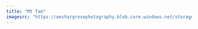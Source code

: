 ```yaml
---
title: "Mt Tam"
imagesrc: "https://weshargrovephotography.blob.core.windows.net/storage/mt-tam-ED1FDCBC-18AB-4D5B-8530-AA4EFEDA77FC"
---
```

